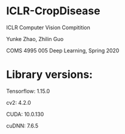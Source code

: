 # ICLR-CropDisease
ICLR Computer Vision Compitition

Yunke Zhao, Zhilin Guo

COMS 4995 005 Deep Learning, Spring 2020

# Library versions:

Tensorflow: 1.15.0

cv2: 4.2.0

CUDA: 10.0.130

cuDNN: 7.6.5